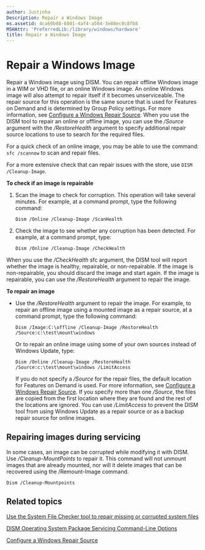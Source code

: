```yaml
---
author: Justinha
Description: Repair a Windows Image
ms.assetid: 4ca60b08-6801-4af4-a504-3e88ec0c8fb8
MSHAttr: 'PreferredLib:/library/windows/hardware'
title: Repair a Windows Image
---
```


# Repair a Windows Image


Repair a Windows image using DISM. You can repair offline Windows image in a WIM or VHD file, or an online Windows image. An online Windows image will also attempt to repair itself if it becomes unserviceable. The repair source for this operation is the same source that is used for Features on Demand and is determined by Group Policy settings. For more information, see [Configure a Windows Repair Source](configure-a-windows-repair-source.md). When you use the DISM tool to repair an online or offline image, you can use the */Source* argument with the */RestoreHealth* argument to specify additional repair source locations to use to search for the required files.

For a quick check of an online image, you may be able to use the command: `sfc /scannow` to scan and repair files.

For a more extensive check that can repair issues with the store, use `DISM /Cleanup-Image`.

**To check if an image is repairable**

1.  Scan the image to check for corruption. This operation will take several minutes. For example, at a command prompt, type the following command:

    ``` syntax
    Dism /Online /Cleanup-Image /ScanHealth
    ```

2.  Check the image to see whether any corruption has been detected. For example, at a command prompt, type:

    ``` syntax
    Dism /Online /Cleanup-Image /CheckHealth
    ```

When you use the */CheckHealth* sfc argument, the DISM tool will report whether the image is healthy, repairable, or non-repairable. If the image is non-repairable, you should discard the image and start again. If the image is repairable, you can use the */RestoreHealth* argument to repair the image.

**To repair an image**

-   Use the */RestoreHealth* argument to repair the image. For example, to repair an offline image using a mounted image as a repair source, at a command prompt, type the following command:

    ``` syntax
    Dism /Image:C:\offline /Cleanup-Image /RestoreHealth /Source:c:\test\mount\windows
    ```

    Or to repair an online image using some of your own sources instead of Windows Update, type:

    ``` syntax
    Dism /Online /Cleanup-Image /RestoreHealth /Source:c:\test\mount\windows /LimitAccess
    ```

    If you do not specify a */Source* for the repair files, the default location for Features on Demand is used. For more information, see [Configure a Windows Repair Source](configure-a-windows-repair-source.md). If you specify more than one */Source*, the files are copied from the first location where they are found and the rest of the locations are ignored. You can use */LimitAccess* to prevent the DISM tool from using Windows Update as a repair source or as a backup repair source for online images.

## <span id="Repairing_images_during_servicing"></span><span id="repairing_images_during_servicing"></span><span id="REPAIRING_IMAGES_DURING_SERVICING"></span>Repairing images during servicing


In some cases, an image can be corrupted while modifying it with DISM. Use */Cleanup-MountPoints* to repair it. This command will not unmount images that are already mounted, nor will it delete images that can be recovered using the /Remount-Image command.

``` syntax
Dism /Cleanup-Mountpoints
```

## <span id="related_topics"></span>Related topics


[Use the System File Checker tool to repair missing or corrupted system files](http://go.microsoft.com/fwlink/p/?LinkId=717888)

[DISM Operating System Package Servicing Command-Line Options](dism-operating-system-package-servicing-command-line-options.md)

[Configure a Windows Repair Source](configure-a-windows-repair-source.md)

 

 






